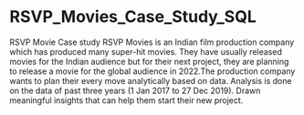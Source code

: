 # RSVP_Movies_Case_Study_SQL

RSVP Movie Case study RSVP Movies is an Indian film production company which has produced many super-hit movies. They have usually released movies for the Indian audience but for their next project, they are planning to release a movie for the global audience in 2022.The production company wants to plan their every move analytically based on data. Analysis is done on the data of past three years (1 Jan 2017 to 27 Dec 2019). Drawn meaningful insights that can help them start their new project.
